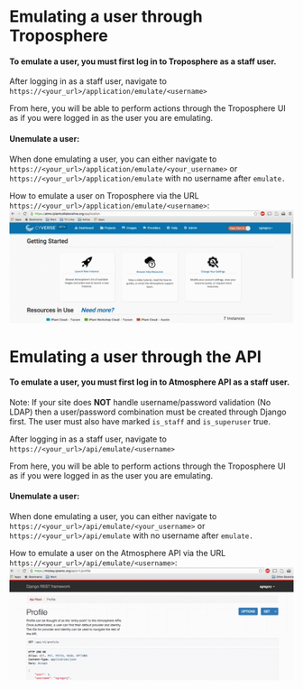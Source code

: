 # <a name="emulate">Emulating a user through Troposphere</a>

#### To emulate a user, you must first log in to Troposphere as a staff user.

After logging in as a staff user, navigate to `https://<your_url>/application/emulate/<username>`

From here, you will be able to perform actions through the Troposphere UI as if you were logged in as the user you are emulating.

#### Unemulate a user:
When done emulating a user, you can either navigate to `https://<your_url>/application/emulate/<your_username>` or `https://<your_url>/application/emulate` with no username after `emulate.`

How to emulate a user on Troposphere via the URL `https://<your_url>/application/emulate/<username>`:  
![Troposphere Emulation](./media/staff_emulate_application.gif)


# <a name="emulate">Emulating a user through the API</a>

#### To emulate a user, you must first log in to Atmosphere API as a staff user. 
Note: If your site does **NOT** handle username/password validation (No LDAP) then a user/password combination must be created through Django first. The user must also have marked `is_staff` and `is_superuser` true.

After logging in as a staff user, navigate to `https://<your_url>/api/emulate/<username>`

From here, you will be able to perform actions through the Troposphere UI as if you were logged in as the user you are emulating.

#### Unemulate a user:
When done emulating a user, you can either navigate to `https://<your_url>/api/emulate/<your_username>` or `https://<your_url>/api/emulate` with no username after `emulate.`

How to emulate a user on the Atmosphere API via the URL `https://<your_url>/api/emulate/<username>`:  
![Atmosphere API Emulation](./media/staff_emulate_api.gif)
